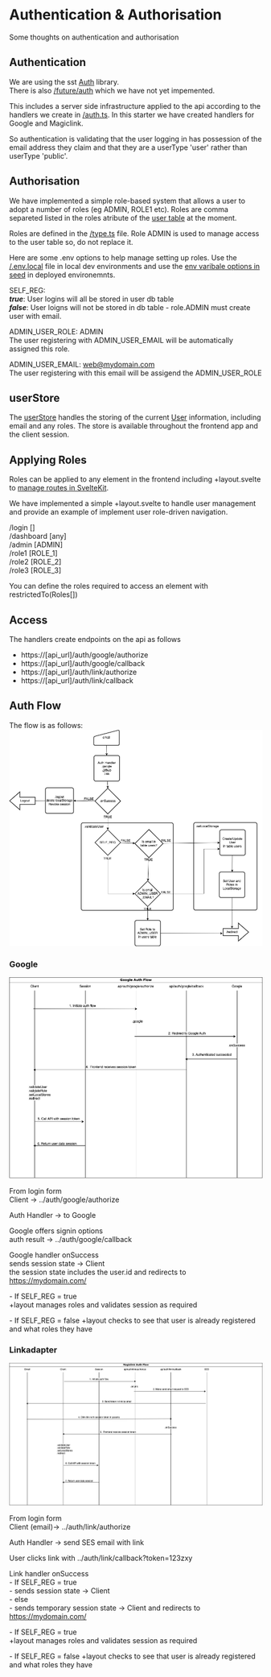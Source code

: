# Authentication & Authorisation

Some thoughts on authentication and authorisation

## Authentication

We are using the sst [Auth](https://docs.sst.dev/auth) library.  
There is also [/future/auth](https://github.com/sst/sst/blob/043401b355aea03f3f6c74d6204981e80946b3e4/packages/sst/src/node/future/auth/README.md#L4) which we have not yet impemented.

This includes a server side infrastructure applied to the api according to the handlers we create in [/auth.ts](./packages/functions/src/auth.ts).  In this starter we have created handlers for Google and Magiclink.

So authentication is validating that the user logging in has possession of the email address they claim and that they are a userType 'user' rather than userType 'public'.

## Authorisation

We have implemented a simple role-based system that allows a user to adopt a number of roles (eg ADMIN, ROLE1 etc).  Roles are comma separeted listed in the roles atribute of the [user table](/packages/functions/migrations/first.mjs) at the moment.

Roles are defined in the [/type.ts](./packages/types/src/users.ts) file. Role ADMIN is used to manage access to the user table so, do not replace it.

Here are some .env options to help manage setting up roles.  Use the [/.env.local](/.env.local) file in local dev environments and use the [env varibale options in seed](https://seed.run/blog/stage-environment-variables.html) in deployed environemnts.

SELF_REG:  
***true***:  User logins will all be stored in user db table  
***false***: User loigns will not be stored in db table - role.ADMIN must create user with email.

ADMIN_USER_ROLE: ADMIN  
The user registering with ADMIN_USER_EMAIL will be automatically assigned this role.

ADMIN_USER_EMAIL: web@mydomain.com  
The user registering with this email will be assigend the ADMIN_USER_ROLE

## userStore

The [userStore](/packages/frontend/src/lib/stores/user.ts) handles the storing of the current [User](/packages/frontend/src/lib/types.ts) information, including email and any roles.  The store is available throughout the frontend app and the client session.

## Applying Roles

Roles can be applied to any element in the frontend including +layout.svelte to [manage routes in SvelteKit](https://kit.svelte.dev/docs/advanced-routing).

We have implemented a simple +layout.svelte to handle user management and provide an example of implement user role-driven navigation.

/login []  
/dashboard [any]  
/admin [ADMIN]  
/role1 [ROLE_1]  
/role2 [ROLE_2]  
/role3 [ROLE_3]

You can define the roles required to access an element with restrictedTo(Roles[])

## Access

The handlers create endpoints on the api as follows

- https://[api_url]/auth/google/authorize
- https://[api_url]/auth/google/callback
- https://[api_url]/auth/link/authorize
- https://[api_url]/auth/link/callback

## Auth Flow

The flow is as follows:
![Auth Flow Process](./assets/Auth%20Flows-Auth%20Process%20Flow.drawio.png)

### Google

![Google Auth Flow Diagram](./assets/Auth%20Flows-Google.drawio.png)

From login form  
Client -> ../auth/google/authorize

Auth Handler -> to Google 

Google offers signin options  
auth result -> ../auth/google/callback

Google handler onSuccess  
sends session state -> Client  
the session state includes the user.id
and redirects to https://mydomain.com/

\- If SELF_REG = true  
+layout manages roles and validates session as required

\- If SELF_REG = false
+layout checks to see that user is already registered and what roles they have

### Linkadapter

![Link Auth Flow Diagram](./assets/Auth%20Flows-Magiclink.drawio.png)


From login form  
Client (email)-> ../auth/link/authorize

Auth Handler -> send SES email with link  

User clicks link with ../auth/link/callback?token=123zxy

Link handler onSuccess  
\- If SELF_REG = true  
\- sends  session state -> Client  
\- else  
\- sends temporary session state -> Client and redirects to https://mydomain.com/


\- If SELF_REG = true  
+layout manages roles and validates session as required

\- If SELF_REG = false
+layout checks to see that user is already registered and what roles they have